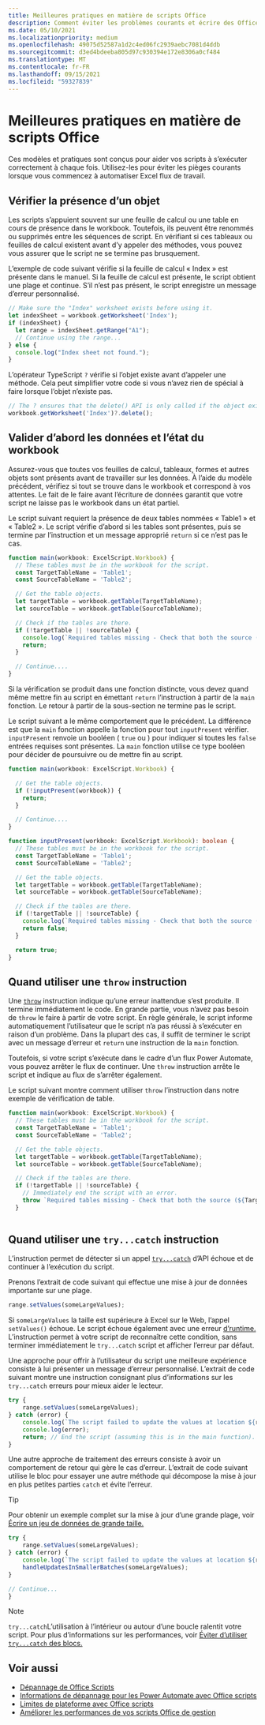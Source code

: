 ```yaml
---
title: Meilleures pratiques en matière de scripts Office
description: Comment éviter les problèmes courants et écrire des Office scripts fiables qui peuvent gérer des données ou des entrées inattendues.
ms.date: 05/10/2021
ms.localizationpriority: medium
ms.openlocfilehash: 49075d52587a1d2c4ed06fc2939aebc7081d4ddb
ms.sourcegitcommit: d3ed4bdeeba805d97c930394e172e8306a0cf484
ms.translationtype: MT
ms.contentlocale: fr-FR
ms.lasthandoff: 09/15/2021
ms.locfileid: "59327839"
---
```

# <a name="best-practices-in-office-scripts"></a>Meilleures pratiques en matière de scripts Office

Ces modèles et pratiques sont conçus pour aider vos scripts à s’exécuter correctement à chaque fois. Utilisez-les pour éviter les pièges courants lorsque vous commencez à automatiser Excel flux de travail.

## <a name="verify-an-object-is-present"></a>Vérifier la présence d’un objet

Les scripts s’appuient souvent sur une feuille de calcul ou une table en cours de présence dans le workbook. Toutefois, ils peuvent être renommés ou supprimés entre les séquences de script. En vérifiant si ces tableaux ou feuilles de calcul existent avant d’y appeler des méthodes, vous pouvez vous assurer que le script ne se termine pas brusquement.

L’exemple de code suivant vérifie si la feuille de calcul « Index » est présente dans le manuel. Si la feuille de calcul est présente, le script obtient une plage et continue. S’il n’est pas présent, le script enregistre un message d’erreur personnalisé.

```TypeScript
// Make sure the "Index" worksheet exists before using it.
let indexSheet = workbook.getWorksheet('Index');
if (indexSheet) {
  let range = indexSheet.getRange("A1");
  // Continue using the range...
} else {
  console.log("Index sheet not found.");
}
```

L’opérateur TypeScript `?` vérifie si l’objet existe avant d’appeler une méthode. Cela peut simplifier votre code si vous n’avez rien de spécial à faire lorsque l’objet n’existe pas.

```TypeScript
// The ? ensures that the delete() API is only called if the object exists.
workbook.getWorksheet('Index')?.delete();
```

## <a name="validate-data-and-workbook-state-first"></a>Valider d’abord les données et l’état du workbook

Assurez-vous que toutes vos feuilles de calcul, tableaux, formes et autres objets sont présents avant de travailler sur les données. À l’aide du modèle précédent, vérifiez si tout se trouve dans le workbook et correspond à vos attentes. Le fait de le faire avant l’écriture de données garantit que votre script ne laisse pas le workbook dans un état partiel.

Le script suivant requiert la présence de deux tables nommées « Table1 » et « Table2 ». Le script vérifie d’abord si les tables sont présentes, puis se termine par l’instruction et un message approprié `return` si ce n’est pas le cas.

```TypeScript
function main(workbook: ExcelScript.Workbook) {
  // These tables must be in the workbook for the script.
  const TargetTableName = 'Table1';
  const SourceTableName = 'Table2';

  // Get the table objects.
  let targetTable = workbook.getTable(TargetTableName);
  let sourceTable = workbook.getTable(SourceTableName);

  // Check if the tables are there.
  if (!targetTable || !sourceTable) {
    console.log(`Required tables missing - Check that both the source (${TargetTableName}) and target (${SourceTableName}) tables are present before running the script.`);
    return;
  }

  // Continue....
}
```

Si la vérification se produit dans une fonction distincte, vous devez quand même mettre fin au script en émettant `return` l’instruction à partir de la `main` fonction. Le retour à partir de la sous-section ne termine pas le script.

Le script suivant a le même comportement que le précédent. La différence est que la `main` fonction appelle la fonction pour tout `inputPresent` vérifier. `inputPresent` renvoie un booléen ( `true` ou ) pour indiquer si toutes les `false` entrées requises sont présentes. La `main` fonction utilise ce type booléen pour décider de poursuivre ou de mettre fin au script.

```TypeScript
function main(workbook: ExcelScript.Workbook) {

  // Get the table objects.
  if (!inputPresent(workbook)) {
    return;
  }

  // Continue....
}

function inputPresent(workbook: ExcelScript.Workbook): boolean {
  // These tables must be in the workbook for the script.
  const TargetTableName = 'Table1';
  const SourceTableName = 'Table2';

  // Get the table objects.
  let targetTable = workbook.getTable(TargetTableName);
  let sourceTable = workbook.getTable(SourceTableName);

  // Check if the tables are there.
  if (!targetTable || !sourceTable) {
    console.log(`Required tables missing - Check that both the source (${TargetTableName}) and target (${SourceTableName}) tables are present before running the script.`);
    return false;
  }

  return true;
}
```

## <a name="when-to-use-a-throw-statement"></a>Quand utiliser une `throw` instruction

Une [`throw`](https://developer.mozilla.org/docs/web/javascript/reference/statements/throw) instruction indique qu’une erreur inattendue s’est produite. Il termine immédiatement le code. En grande partie, vous n’avez pas besoin de `throw` le faire à partir de votre script. En règle générale, le script informe automatiquement l’utilisateur que le script n’a pas réussi à s’exécuter en raison d’un problème. Dans la plupart des cas, il suffit de terminer le script avec un message d’erreur et `return` une instruction de la `main` fonction.

Toutefois, si votre script s’exécute dans le cadre d’un flux Power Automate, vous pouvez arrêter le flux de continuer. Une `throw` instruction arrête le script et indique au flux de s’arrêter également.

Le script suivant montre comment utiliser `throw` l’instruction dans notre exemple de vérification de table.

```TypeScript
function main(workbook: ExcelScript.Workbook) {
  // These tables must be in the workbook for the script.
  const TargetTableName = 'Table1';
  const SourceTableName = 'Table2';

  // Get the table objects.
  let targetTable = workbook.getTable(TargetTableName);
  let sourceTable = workbook.getTable(SourceTableName);

  // Check if the tables are there.
  if (!targetTable || !sourceTable) {
    // Immediately end the script with an error.
    throw `Required tables missing - Check that both the source (${TargetTableName}) and target (${SourceTableName}) tables are present before running the script.`;
  }
  
```

## <a name="when-to-use-a-trycatch-statement"></a>Quand utiliser une `try...catch` instruction

L’instruction permet de détecter si un appel [`try...catch`](https://developer.mozilla.org/docs/Web/JavaScript/Reference/Statements/try...catch) d’API échoue et de continuer à l’exécution du script.

Prenons l’extrait de code suivant qui effectue une mise à jour de données importante sur une plage.

```TypeScript
range.setValues(someLargeValues);
```

Si `someLargeValues` la taille est supérieure à Excel sur le Web, l’appel `setValues()` échoue. Le script échoue également avec une erreur [d’runtime.](../testing/troubleshooting.md#runtime-errors) L’instruction permet à votre script de reconnaître cette condition, sans terminer immédiatement le `try...catch` script et afficher l’erreur par défaut.

Une approche pour offrir à l’utilisateur du script une meilleure expérience consiste à lui présenter un message d’erreur personnalisé. L’extrait de code suivant montre une instruction consignant plus d’informations sur les `try...catch` erreurs pour mieux aider le lecteur.

```TypeScript
try {
    range.setValues(someLargeValues);
} catch (error) {
    console.log(`The script failed to update the values at location ${range.getAddress()}. Please inspect and run again.`);
    console.log(error);
    return; // End the script (assuming this is in the main function).
}
```

Une autre approche de traitement des erreurs consiste à avoir un comportement de retour qui gère le cas d’erreur. L’extrait de code suivant utilise le bloc pour essayer une autre méthode qui décompose la mise à jour en plus petites parties `catch` et évite l’erreur.

> [!TIP]
> Pour obtenir un exemple complet sur la mise à jour d’une grande plage, voir [Écrire un jeu de données de grande taille.](../resources/samples/write-large-dataset.md)

```TypeScript
try {
    range.setValues(someLargeValues);
} catch (error) {
    console.log(`The script failed to update the values at location ${range.getAddress()}. Trying a different approach.`);
    handleUpdatesInSmallerBatches(someLargeValues);
}

// Continue...
}
```

> [!NOTE]
> `try...catch`L’utilisation à l’intérieur ou autour d’une boucle ralentit votre script. Pour plus d’informations sur les performances, voir [Éviter d’utiliser `try...catch` des blocs.](web-client-performance.md#avoid-using-trycatch-blocks-in-or-surrounding-loops)

## <a name="see-also"></a>Voir aussi

- [Dépannage de Office Scripts](../testing/troubleshooting.md)
- [Informations de dépannage pour les Power Automate avec Office scripts](../testing/power-automate-troubleshooting.md)
- [Limites de plateforme avec Office scripts](../testing/platform-limits.md)
- [Améliorer les performances de vos scripts Office de gestion](web-client-performance.md)
